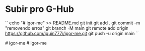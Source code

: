# Subir pro G-Hub

´´ echo "# igor-me" >> README.md
git init
git add .
git commit -m "removendo erros"
git branch -M main
git remote add origin https://github.com/iguin777i/igor-me.git
git push -u origin main ´´ 


#   i g o r - m e 
 
 #   i g o r - m e  
 